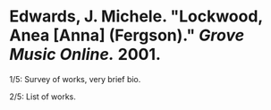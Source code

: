 # Edwards, J. Michele. "Lockwood, Anea [Anna] (Fergson)." *Grove Music Online.* 2001.

1/5: Survey of works, very brief bio.  

2/5: List of works.  
